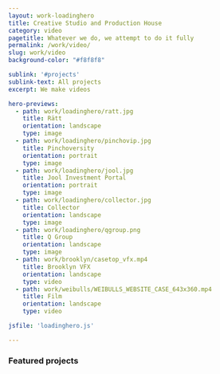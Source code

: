 ```yaml
---
layout: work-loadinghero
title: Creative Studio and Production House
category: video
pagetitle: Whatever we do, we attempt to do it fully
permalink: /work/video/
slug: work/video
background-color: "#f8f8f8"

sublink: '#projects'
sublink-text: All projects
excerpt: We make videos

hero-previews: 
  - path: work/loadinghero/ratt.jpg
    title: Rätt
    orientation: landscape
    type: image
  - path: work/loadinghero/pinchovip.jpg
    title: Pinchoversity
    orientation: portrait
    type: image
  - path: work/loadinghero/jool.jpg
    title: Jool Investment Portal
    orientation: portrait
    type: image
  - path: work/loadinghero/collector.jpg
    title: Collector
    orientation: landscape
    type: image
  - path: work/loadinghero/qgroup.png
    title: Q Group
    orientation: landscape
    type: image
  - path: work/brooklyn/casetop_vfx.mp4
    title: Brooklyn VFX
    orientation: landscape
    type: video
  - path: work/weibulls/WEIBULLS_WEBSITE_CASE_643x360.mp4
    title: Film
    orientation: landscape
    type: video

jsfile: 'loadinghero.js'

---
```


### Featured projects
